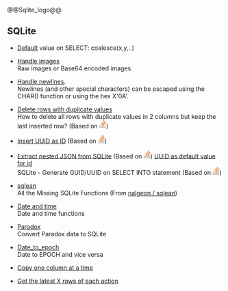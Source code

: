 @@Sqlite_logo@@

## SQLite

- [Default](select_default_value) value on SELECT: coalesce(x,y,..)
- [Handle images](handle_images/)  
Raw images or Base64 encoded images
- [Handle newlines](handle_newlines/).  
 Newlines (and other special characters) can be escaped using the CHAR() function or using the hex X'0A'.
- [Delete rows with duplicate values](delete_rows_with_duplicate_values)  
How to delete all rows with duplicate values in 2 columns but keep the last inserted row?
     (Based on [<img src="../logo-stackoverflow.icon.png" title="Link to Stackoverflow" width=16px height=auto>](https://stackoverflow.com/a/74994082/7485823))
- [Insert UUID as ID](Insert_UUID_as_ID)
     (Based on [<img src="../logo-stackoverflow.icon.png" title="Link to Stackoverflow" width=16px height=auto>](https://stackoverflow.com/a/22725697/7485823))
- [Extract nested JSON from SQLite](SQLite2JSON_hash/)
     (Based on [<img src="../logo-stackoverflow.icon.png" title="Link to Stackoverflow" width=16px height=auto>](https://stackoverflow.com/a/61004015/7485823))
[UUID as default value for id](DefaultUUID/)  
SQLite - Generate GUID/UUID on SELECT INTO statement
     (Based on [<img src="../logo-stackoverflow.icon.png" title="Link to Stackoverflow" width=16px height=auto>](https://stackoverflow.com/a/66625212))
- [sqlean](sqlean/)  
All the Missing SQLite Functions (From [nalgeon / sqlean](https://github.com/nalgeon/sqlean))
- [Date and time](date-time/)  
Date and time functions
- [Paradox](paradox/)  
Convert Paradox data to SQLite
- [Date_to_epoch](Date_to_epoch)  
Date to EPOCH and vice versa
- [Copy one column at a time](Copy_one_column_at_a_time)

- [Get the latest X rows of each action](latest_X_rows_of_each_action)


